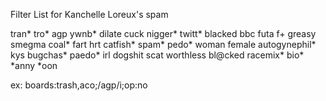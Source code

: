 Filter List for Kanchelle Loreux's spam


tran\*
tro*
agp
ywnb\*
dilate
cuck
nigger\*
twitt\*
blacked
bbc
futa
f+
greasy
smegma
coal\*
fart
hrt
catfish\*
spam\*
pedo\*
woman
female
autogynephil\*
kys
bugchas\*
paedo\*
irl
dogshit
scat
worthless
bl@cked
racemix\*
bio\*
\*anny
\*oon


ex: boards:trash,aco;/agp/i;op:no